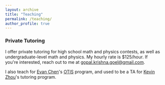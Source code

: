 ```yaml
---
layout: archive
title: "Teaching"
permalink: /teaching/
author_profile: true
---
```


### Private Tutoring

I offer private tutoring for high school math and physics contests, as well as undergraduate-level math and physics.
My hourly rate is $125/hour.
If you're interested, reach out to me at gopal.krishna.goel@gmail.com.

I also teach for [Evan Chen](https://web.evanchen.cc/)'s [OTIS](https://web.evanchen.cc/otis.html) program, and used to be a TA for [Kevin Zhou](https://knzhou.github.io/)'s tutoring program.
